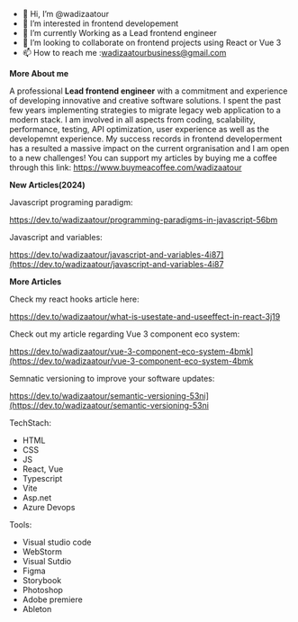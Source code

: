 
- 👋 Hi, I’m @wadizaatour
- 👀 I’m interested in frontend developement
- 🌱 I’m currently Working as a Lead frontend engineer
- 💞️ I’m looking to collaborate on frontend projects using React or Vue 3
- 📫 How to reach me :wadizaatourbusiness@gmail.com



**More About me**

A professional **Lead frontend engineer** with a commitment and experience of developing innovative and creative software solutions. 
I spent the past few years implementing strategies to migrate legacy web application to a modern stack. I am involved in all aspects from coding, scalability, performance, testing, API optimization, user experience as well as the developemnt experience.
My success records in frontend developerment has a resulted a massive impact on the current orgranisation and I am open to a new challenges!
You can support my articles by buying me a coffee through this link: https://www.buymeacoffee.com/wadizaatour

**New Articles(2024)**

Javascript programing paradigm: 

https://dev.to/wadizaatour/programming-paradigms-in-javascript-56bm

Javascript and variables: 

https://dev.to/wadizaatour/javascript-and-variables-4i87](https://dev.to/wadizaatour/javascript-and-variables-4i87

**More Articles**

Check my react hooks article here: 

https://dev.to/wadizaatour/what-is-usestate-and-useeffect-in-react-3j19

Check out my article regarding Vue 3 component eco system:

https://dev.to/wadizaatour/vue-3-component-eco-system-4bmk](https://dev.to/wadizaatour/vue-3-component-eco-system-4bmk

Semnatic versioning to improve your software updates:

https://dev.to/wadizaatour/semantic-versioning-53ni](https://dev.to/wadizaatour/semantic-versioning-53ni


TechStach: 
 - HTML
 - CSS
 - JS
 - React, Vue
 - Typescript
 - Vite
 - Asp.net
 - Azure Devops

Tools:
 - Visual studio code
 - WebStorm
 - Visual Sutdio
 - Figma
 - Storybook
 - Photoshop
 - Adobe premiere
 - Ableton

 
